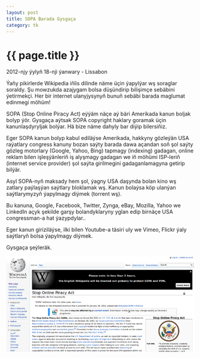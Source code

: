 ```yaml
---
layout: post
title: SOPA Barada Gysgaça
category: tk
---
```


{{ page.title }}
================

<p class="meta">2012-njy ýylyň 18-nji ýanwary - Lissabon</p>

Ýaňy pikirlerde Wikipedia iňlis dilinde näme üçin ýapylýar wş soraglar soraldy.
Şu mowzukda azajygam bolsa düşündirip bilişimçe sebäbini ýetirmekçi.  Her bir
internet ulanyjysynyň bunuň sebäbi barada maglumat edinmegi möhüm!

SOPA (Stop Online Piracy Act) eýýäm näçe aý bäri Amerikada kanun boljak bolyp
ýör. Gysgaça aýtsak SOPA copyright haklary goramak üçin kanunlaşdyryljak bolýar.
Hä bize näme dahyly bar diýip bilersiňiz.

Eger SOPA kanun bolyp kabul ediläýse Amerikada, hakkyny gözleýän USA raýatlary
congress kanuny bozan saýty barada dawa açandan soň şol saýty gözleg motorlary
(Google, Yahoo, Bing) tapmagy (indexing) gadagan, online reklam bilen
işleşýänleriň iş alyşmagy gadagan we iň möhümi ISP-leriň (internet service
provider) şol saýta girilmegini gadaganlamagyna getirip bilýär.

Asyl SOPA-nyň maksady hem şol, ýagny USA daşynda bolan kino wş zatlary paýlaşýan
saýtlary bloklamak wş. Kanun bolaýsa köp ulanýan saýtlarymyzyň ýapylmagy diýmek
(torrent wş).

Bu kanuna, Google, Facebook, Twitter, Zynga, eBay, Mozilla, Yahoo we LinkedIn
açyk şekilde garşy bolandyklaryny yglan edip birnäçe USA congressman-a hat
ýazypdylar..

Eger kanun giriziläýse, ilki bilen Youtube-a täsiri uly we Vimeo, Flickr ýaly
saýtlaryň bolsa ýapylmagy diýmek.

Gysgaça şeýleräk.

![wiki-blackout](/files/wiki-blackout.png)
